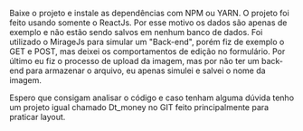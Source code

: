 Baixe o projeto e instale as dependências com NPM ou YARN.
O projeto foi feito usando somente o ReactJs. Por esse motivo os dados são apenas de exemplo e não estão sendo salvos em nenhum banco de dados.
Foi utilizado o MirageJs para simular um "Back-end", porém fiz de exemplo o GET e POST, mas deixei os comportamentos de edição no formulário.
Por último eu fiz o processo de upload da imagem, mas por não ter um back-end para armazenar o arquivo, eu apenas simulei e salvei o nome da imagem.

Espero que consigam analisar o código e caso tenham alguma dúvida tenho um projeto igual chamado Dt_money no GIT feito principalmente para praticar layout.


